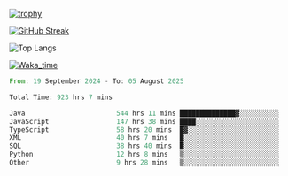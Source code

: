 <!--
**ren-joey/ren-joey** is a ✨ _special_ ✨ repository because its `README.md` (this file) appears on your GitHub profile.

Here are some ideas to get you started:

- 🔭 I’m currently working on ...
- 🌱 I’m currently learning ...
- 👯 I’m looking to collaborate on ...
- 🤔 I’m looking for help with ...
- 💬 Ask me about ...
- 📫 How to reach me: ...
- 😄 Pronouns: ...
- ⚡ Fun fact: ...
-->

[![trophy](https://github-profile-trophy.vercel.app/?username=ren-joey&theme=darkhub&column=5)](https://github.com/ren-joey)

[![GitHub Streak](https://streak-stats.demolab.com/?user=ren-joey&theme=dark)](https://github.com/ren-joey)

![Top Langs](https://github-readme-stats.vercel.app/api/top-langs?username=ren-joey&show_icons=true&layout=compact&locale=en&hide=html,CSS,scss,Pug,Twig&theme=dark)

[![Waka_time](https://github-readme-stats.vercel.app/api/wakatime?username=joeyren&theme=dark)](https://github.com/ren-joey)

<!--START_SECTION:waka-->

```rust
From: 19 September 2024 - To: 05 August 2025

Total Time: 923 hrs 7 mins

Java                       544 hrs 11 mins ██████████████▓░░░░░░░░░░   58.35 %
JavaScript                 147 hrs 38 mins ████░░░░░░░░░░░░░░░░░░░░░   15.83 %
TypeScript                 58 hrs 20 mins  █▓░░░░░░░░░░░░░░░░░░░░░░░   06.26 %
XML                        40 hrs 7 mins   █░░░░░░░░░░░░░░░░░░░░░░░░   04.30 %
SQL                        38 hrs 40 mins  █░░░░░░░░░░░░░░░░░░░░░░░░   04.15 %
Python                     12 hrs 8 mins   ▒░░░░░░░░░░░░░░░░░░░░░░░░   01.30 %
Other                      9 hrs 28 mins   ▒░░░░░░░░░░░░░░░░░░░░░░░░   01.02 %
```

<!--END_SECTION:waka-->

